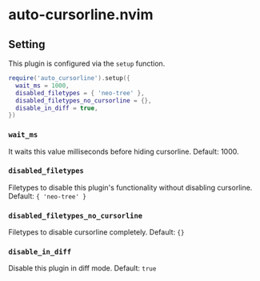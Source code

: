 # auto-cursorline.nvim

## Setting

This plugin is configured via the `setup` function.

```lua
require('auto_cursorline').setup({
  wait_ms = 1000,
  disabled_filetypes = { 'neo-tree' },
  disabled_filetypes_no_cursorline = {},
  disable_in_diff = true,
})
```

### `wait_ms`

It waits this value milliseconds before hiding cursorline. Default: 1000.

### `disabled_filetypes`

Filetypes to disable this plugin's functionality without disabling cursorline. Default: `{ 'neo-tree' }`

### `disabled_filetypes_no_cursorline`

Filetypes to disable cursorline completely. Default: `{}`

### `disable_in_diff`

Disable this plugin in diff mode. Default: `true`
